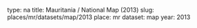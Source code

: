 type: na
title: Mauritania / National Map (2013)
slug: places/mr/datasets/map/2013
place: mr
dataset: map
year: 2013
